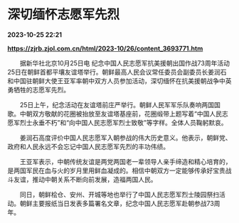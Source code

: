# 深切缅怀志愿军先烈

**2023-10-25 22:21**

**https://zjrb.zjol.com.cn/html/2023-10/26/content_3693771.htm**

　　据新华社北京10月25日电 纪念中国人民志愿军抗美援朝出国作战73周年活动25日在朝鲜首都平壤友谊塔举行。朝鲜最高人民会议常任委员会副委员长姜润石和中国驻朝鲜大使王亚军率朝中双方人员参加活动，深切缅怀在抗美援朝战争中英勇牺牲的志愿军先烈。

　　25日上午，纪念活动在友谊塔前庄严举行。朝鲜人民军军乐队奏响两国国歌。中朝双方敬献的花圈被抬放至友谊塔基座前，花圈缎带上题写着“中国人民志愿军烈士永垂不朽”和“向中国人民志愿军烈士致敬”等字样。全体人员鞠躬默哀。

　　姜润石高度评价中国人民志愿军入朝参战的伟大历史意义。他表示，朝鲜党、政府和人民永远不会忘记中国人民志愿军先烈的丰功伟绩。

　　王亚军表示，中朝传统友谊是两党两国老一辈领导人亲手缔造和精心培育的，是两国军民在血与火的岁月里用鲜血凝成的。相信中朝双方一定能够传承好宝贵战斗友谊，推动中朝关系不断向前发展，造福两国人民。

　　同日，朝鲜桧仓、安州、开城等地也举行了中国人民志愿军烈士陵园祭扫活动。朝鲜主要报纸当日发表多篇署名文章，纪念中国人民志愿军赴朝参战73周年。